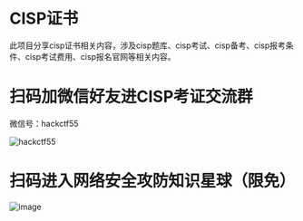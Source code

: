 # CISP证书

此项目分享cisp证书相关内容，涉及cisp题库、cisp考试、cisp备考、cisp报考条件、cisp考试费用、cisp报名官网等相关内容。

# 扫码加微信好友进CISP考证交流群

微信号：hackctf55

![hackctf55](https://github.com/hackctf55/cisp/assets/129292908/18bfe928-89bd-47a9-9dab-187037860c64)

# 扫码进入网络安全攻防知识星球（限免）

![image](https://github.com/hackctf55/cisp/assets/129292908/2f0e4e89-0093-4435-9311-12b5056f3ae6)

